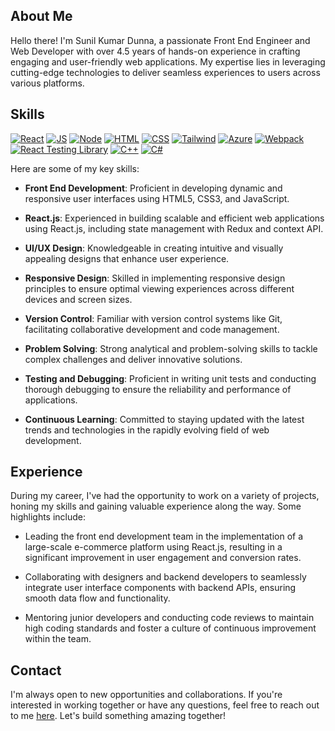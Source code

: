 
## About Me

Hello there! I'm Sunil Kumar Dunna, a passionate Front End Engineer and Web Developer with over 4.5 years of hands-on experience in crafting engaging and user-friendly web applications. My expertise lies in leveraging cutting-edge technologies to deliver seamless experiences to users across various platforms.

## Skills

[![React](https://img.shields.io/badge/React-20232A?style=for-the-badge&logo=react&logoColor=61DAFB)](https://reactjs.org/)
[![JS](https://img.shields.io/badge/JavaScript-323330?style=for-the-badge&logo=javascript&logoColor=F7DF1E)](https://www.javascript.com/)
[![Node](https://img.shields.io/badge/Node.js-43853D?style=for-the-badge&logo=node.js&logoColor=white)](https://nodejs.org/en)
[![HTML](https://img.shields.io/badge/HTML5-E34F26?style=for-the-badge&logo=html5&logoColor=white)](https://html.com/)
[![CSS](https://img.shields.io/badge/CSS-1572B6?style=for-the-badge&logo=css3&logoColor=white)](https://developer.mozilla.org/en-US/docs/Web/CSS)
[![Tailwind](https://img.shields.io/badge/Tailwind_CSS-38B2AC?style=for-the-badge&logo=tailwind-css&logoColor=white)](https://tailwindcss.com/)
[![Azure](https://img.shields.io/badge/Microsoft_Azure-0089D6?style=for-the-badge&logo=microsoft-azure&logoColor=white)](https://azure.microsoft.com/en-in/)
[![Webpack](https://img.shields.io/badge/Webpack-8DD6F9?style=for-the-badge&logo=Webpack&logoColor=white)](https://webpack.js.org/)
[![React Testing Library](https://img.shields.io/badge/testing%20library-323330?style=for-the-badge&logo=testing-library&logoColor=red)](https://testing-library.com/)
[![C++](https://img.shields.io/badge/C%2B%2B-00599C?style=for-the-badge&logo=c%2B%2B&logoColor=white)](https://cplusplus.com/)
[![C#](https://img.shields.io/badge/C%23-239120?style=for-the-badge&logo=c-sharp&logoColor=white)](https://www.c-sharpcorner.com/)

Here are some of my key skills:

- **Front End Development**: Proficient in developing dynamic and responsive user interfaces using HTML5, CSS3, and JavaScript.
  
- **React.js**: Experienced in building scalable and efficient web applications using React.js, including state management with Redux and context API.

- **UI/UX Design**: Knowledgeable in creating intuitive and visually appealing designs that enhance user experience.

- **Responsive Design**: Skilled in implementing responsive design principles to ensure optimal viewing experiences across different devices and screen sizes.

- **Version Control**: Familiar with version control systems like Git, facilitating collaborative development and code management.

- **Problem Solving**: Strong analytical and problem-solving skills to tackle complex challenges and deliver innovative solutions.

- **Testing and Debugging**: Proficient in writing unit tests and conducting thorough debugging to ensure the reliability and performance of applications.

- **Continuous Learning**: Committed to staying updated with the latest trends and technologies in the rapidly evolving field of web development.

## Experience

During my career, I've had the opportunity to work on a variety of projects, honing my skills and gaining valuable experience along the way. Some highlights include:

- Leading the front end development team in the implementation of a large-scale e-commerce platform using React.js, resulting in a significant improvement in user engagement and conversion rates.

- Collaborating with designers and backend developers to seamlessly integrate user interface components with backend APIs, ensuring smooth data flow and functionality.

- Mentoring junior developers and conducting code reviews to maintain high coding standards and foster a culture of continuous improvement within the team.

## Contact

I'm always open to new opportunities and collaborations. If you're interested in working together or have any questions, feel free to reach out to me [here](mailto:dunnasunilkumar97@gmail.com). Let's build something amazing together!
